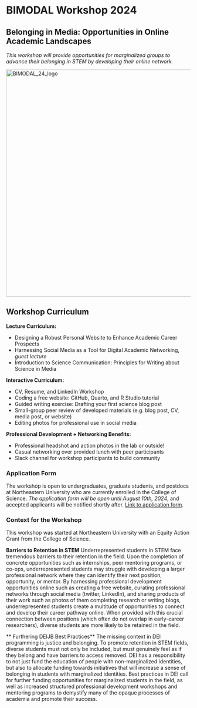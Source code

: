# BIMODAL Workshop 2024
## Belonging in Media: Opportunities in Online Academic Landscapes
*This workshop will provide opportunities for marginalized groups to advance their belonging in STEM by developing their online network.*


<img width="618" alt="BIMODAL_24_logo" src="https://github.com/user-attachments/assets/a6147ca1-c1d3-4532-88f7-59ab9f558ecc">


## Workshop Curriculum
**Lecture Curriculum:** 
- Designing a Robust Personal Website to Enhance Academic Career Prospects
- Harnessing Social Media as a Tool for Digital Academic Networking, *guest lecture*
- Introduction to Science Communication: Principles for Writing about Science in Media

**Interactive Curriculum:**
- CV, Resume, and LinkedIn Workshop
- Coding a free website: GitHub, Quarto, and R Studio tutorial
- Guided writing exercise: Drafting your first science blog post
- Small-group peer review of developed materials (e.g. blog post, CV, media post, or website)
- Editing photos for professional use in social media

**Professional Development + Networking Benefits:** 
- Professional headshot and action photos in the lab or outside!
- Casual networking over provided lunch with peer participants
- Slack channel for workshop participants to build community

### Application Form
The workshop is open to undergraduates, graduate students, and postdocs at Northeastern University who are currently enrolled in the College of Science. *The application form will be open until August 10th, 2024*, and accepted applicants will be notified shortly after. [Link to application form](https://forms.gle/CRVkW4ucTyPVeRmCA). 

### Context for the Workshop
This workshop was started at Northeastern University with an Equity Action Grant from the College of Science.

**Barriers to Retention in STEM**
Underrepresented students in STEM face tremendous barriers to their retention in the field. Upon the completion of concrete opportunities such as internships, peer mentoring programs, or co-ops, underrepresented students may struggle with developing a larger professional network where they can identify their next position, opportunity, or mentor. By harnessing professional development opportunities online such as creating a free website, curating professional networks through social media (twitter, LinkedIn), and sharing products of their work such as photos of them completing research or writing blogs, underrepresented students create a multitude of opportunities to connect and develop their career pathway online. When provided with this crucial connection between positions (which often do not overlap in early-career researchers), diverse students are more likely to be retained in the field.  

** Furthering DEIJB Best Practices**
The missing context in DEI programming is justice and belonging. To promote retention in STEM fields, diverse students must not only be included, but must genuinely feel as if they belong and have barriers to access removed. DEI has a responsibility to not just fund the education of people with non-marginalized identities, but also to allocate funding towards initiatives that will increase a sense of belonging in students with marginalized identities. Best practices in DEI call for further funding opportunities for marginalized students in the field, as well as increased structured professional development workshops and mentoring programs to demystify many of the opaque processes of academia and promote their success. 




